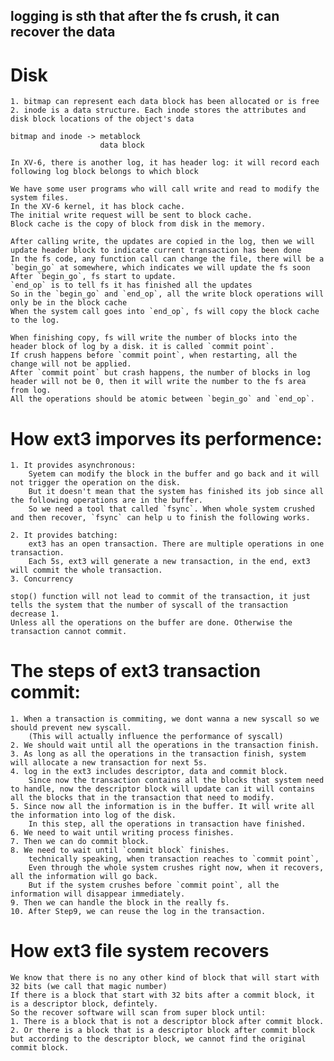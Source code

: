 ## logging is sth that after the fs crush, it can recover the data

# Disk
    1. bitmap can represent each data block has been allocated or is free
    2. inode is a data structure. Each inode stores the attributes and disk block locations of the object's data

    bitmap and inode -> metablock
                        data block
    
    In XV-6, there is another log, it has header log: it will record each following log block belongs to which block

    We have some user programs who will call write and read to modify the system files.
    In the XV-6 kernel, it has block cache.
    The initial write request will be sent to block cache.
    Block cache is the copy of block from disk in the memory.

    After calling write, the updates are copied in the log, then we will update header block to indicate current transaction has been done
    In the fs code, any function call can change the file, there will be a `begin_go` at somewhere, which indicates we will update the fs soon
    After `begin_go`, fs start to update.
    `end_op` is to tell fs it has finished all the updates
    So in the `begin_go` and `end_op`, all the write block operations will only be in the block cache
    When the system call goes into `end_op`, fs will copy the block cache to the log.

    When finishing copy, fs will write the number of blocks into the header block of log by a disk. it is called `commit point`.
    If crush happens before `commit point`, when restarting, all the change will not be applied.
    After `commit point` but crash happens, the number of blocks in log header will not be 0, then it will write the number to the fs area from log.
    All the operations should be atomic between `begin_go` and `end_op`.
    
# How ext3 imporves its performence:
    1. It provides asynchronous:
        Syetem can modify the block in the buffer and go back and it will not trigger the operation on the disk.
        But it doesn't mean that the system has finished its job since all the following operations are in the buffer.
        So we need a tool that called `fsync`. When whole system crushed and then recover, `fsync` can help u to finish the following works.
        
    2. It provides batching:
        ext3 has an open transaction. There are multiple operations in one transaction.
        Each 5s, ext3 will generate a new transaction, in the end, ext3 will commit the whole transaction.
    3. Concurrency

    stop() function will not lead to commit of the transaction, it just tells the system that the number of syscall of the transaction decrease 1.
    Unless all the operations on the buffer are done. Otherwise the transaction cannot commit.

# The steps of ext3 transaction commit:
    1. When a transaction is commiting, we dont wanna a new syscall so we should prevent new syscall.
        (This will actually influence the performance of syscall)
    2. We should wait until all the operations in the transaction finish.
    3. As long as all the operations in the transaction finish, system will allocate a new transaction for next 5s.
    4. log in the ext3 includes descriptor, data and commit block.
        Since now the transaction contains all the blocks that system need to handle, now the descriptor block will update can it will contains all the blocks that in the transaction that need to modify.
    5. Since now all the information is in the buffer. It will write all the information into log of the disk.
        In this step, all the operations in transaction have finished.
    6. We need to wait until writing process finishes.
    7. Then we can do commit block.
    8. We need to wait until `commit block` finishes. 
        technically speaking, when transaction reaches to `commit point`, 
        Even through the whole system crushes right now, when it recovers, all the information will go back.
        But if the system crushes before `commit point`, all the information will disappear immediately.
    9. Then we can handle the block in the really fs.
    10. After Step9, we can reuse the log in the transaction.

# How ext3 file system recovers
    We know that there is no any other kind of block that will start with 32 bits (we call that magic number)
    If there is a block that start with 32 bits after a commit block, it is a descriptor block, defintely.
    So the recover software will scan from super block until:
    1. There is a block that is not a descriptor block after commit block.
    2. Or there is a block that is a descriptor block after commit block but according to the descriptor block, we cannot find the original commit block.
    


     